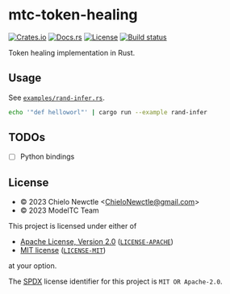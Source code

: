 # mtc-token-healing

[![Crates.io](https://img.shields.io/crates/v/mtc-token-healing.svg)](https://crates.io/crates/mtc-token-healing)
[![Docs.rs](https://img.shields.io/docsrs/mtc-token-healing.svg)](https://docs.rs/mtc-token-healing)
[![License](https://img.shields.io/badge/license-MIT%2FApache--2.0-informational.svg)](#license)
[![Build status](https://github.com/ModelTC/mtc-token-healing/actions/workflows/ci.yml/badge.svg)](https://github.com/ModelTC/mtc-token-healing/actions)

Token healing implementation in Rust.

## Usage

See [`examples/rand-infer.rs`](examples/rand-infer.rs).

```sh
echo '"def helloworl"' | cargo run --example rand-infer
```

## TODOs

- [ ] Python bindings

## License

- &copy; 2023 Chielo Newctle \<[ChieloNewctle@gmail.com](mailto:ChieloNewctle@gmail.com)\>
- &copy; 2023 ModelTC Team

This project is licensed under either of

- [Apache License, Version 2.0](https://www.apache.org/licenses/LICENSE-2.0) ([`LICENSE-APACHE`](LICENSE-APACHE))
- [MIT license](https://opensource.org/licenses/MIT) ([`LICENSE-MIT`](LICENSE-MIT))

at your option.

The [SPDX](https://spdx.dev) license identifier for this project is `MIT OR Apache-2.0`.
